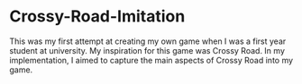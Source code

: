 # Crossy-Road-Imitation

This was my first attempt at creating my own game when I was a first year student at university. My inspiration for this game was Crossy Road. In my implementation, I aimed to capture the main aspects of Crossy Road into my game.
